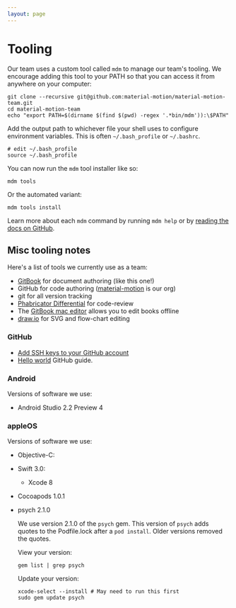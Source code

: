 ```yaml
---
layout: page
---
```


# Tooling

Our team uses a custom tool called `mdm` to manage our team's tooling. We encourage adding this tool to your PATH so that you can access it from anywhere on your computer:

    git clone --recursive git@github.com:material-motion/material-motion-team.git
    cd material-motion-team
    echo "export PATH=$(dirname $(find $(pwd) -regex '.*bin/mdm')):\$PATH"

Add the output path to whichever file your shell uses to configure environment variables. This is often `~/.bash_profile` or `~/.bashrc`.

    # edit ~/.bash_profile
    source ~/.bash_profile

You can now run the `mdm` tool installer like so:

    mdm tools

Or the automated variant:

    mdm tools install

Learn more about each `mdm` command by running `mdm help` or by [reading the docs on GitHub](https://github.com/material-motion/material-motion-team/tree/develop/contributor_tools).

## Misc tooling notes

Here's a list of tools we currently use as a team:

- [GitBook](https://www.gitbook.com/) for document authoring (like this one!)
- GitHub for code authoring ([material-motion](https://github.com/material-motion) is our org)
- git for all version tracking
- [Phabricator Differential](https://www.phacility.com/phabricator/differential/) for code-review
- The [GitBook mac editor](https://www.gitbook.com/editor/osx) allows you to edit books offline
- [draw.io](https://www.draw.io) for SVG and flow-chart editing

### GitHub

- [Add SSH keys to your GitHub account](https://help.github.com/articles/adding-a-new-ssh-key-to-your-github-account/)
- [Hello world](https://guides.github.com/activities/hello-world/) GitHub guide.

### Android

Versions of software we use:

- Android Studio 2.2 Preview 4

### appleOS

Versions of software we use:

- Objective-C:
- Swift 3.0: 
  - Xcode 8
- Cocoapods 1.0.1
- psych 2.1.0

  We use version 2.1.0 of the `psych` gem. This version of `psych` adds quotes to the Podfile.lock after a `pod install`. Older versions removed the quotes.

  View your version:

      gem list | grep psych

  Update your version:

      xcode-select --install # May need to run this first
      sudo gem update psych
